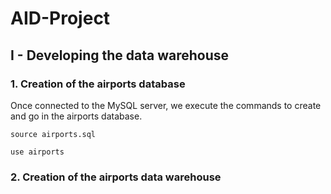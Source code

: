 # AID-Project

## I - Developing the data warehouse

### 1. Creation of the airports database

Once connected to the MySQL server, we execute the commands to create and go in the airports database.

`source airports.sql`

`use airports`

### 2. Creation of the airports data warehouse

